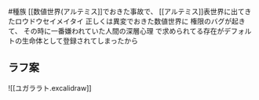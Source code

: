 #種族 
[[数値世界(アルテミス]]でおきた事故で、
[[アルテミス]]表世界に出てきたロウドウセイメイタイ
正しくは異変でおきた数値世界に
権限のバグが起きて、
その時に一番嫌われていた人間の深層心理
で求められてる存在がデフォルトの生命体として登録されてしまったから

## ラフ案
![[ユガララト.excalidraw]]